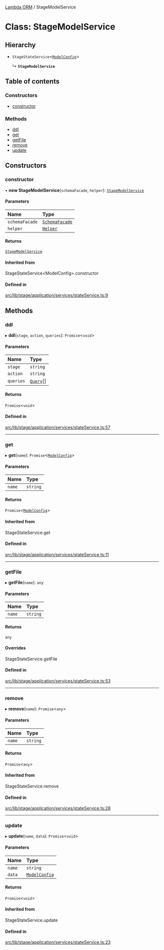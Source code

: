 [Lambda ORM](../README.md) / StageModelService

# Class: StageModelService

## Hierarchy

- `StageStateService`\<[`ModelConfig`](../interfaces/ModelConfig.md)\>

  ↳ **`StageModelService`**

## Table of contents

### Constructors

- [constructor](StageModelService.md#constructor)

### Methods

- [ddl](StageModelService.md#ddl)
- [get](StageModelService.md#get)
- [getFile](StageModelService.md#getfile)
- [remove](StageModelService.md#remove)
- [update](StageModelService.md#update)

## Constructors

### constructor

• **new StageModelService**(`schemaFacade`, `helper`): [`StageModelService`](StageModelService.md)

#### Parameters

| Name | Type |
| :------ | :------ |
| `schemaFacade` | [`SchemaFacade`](SchemaFacade.md) |
| `helper` | [`Helper`](Helper.md) |

#### Returns

[`StageModelService`](StageModelService.md)

#### Inherited from

StageStateService\<ModelConfig\>.constructor

#### Defined in

[src/lib/stage/application/services/stateService.ts:9](https://github.com/FlavioLionelRita/lambdaorm/blob/6310c38e/src/lib/stage/application/services/stateService.ts#L9)

## Methods

### ddl

▸ **ddl**(`stage`, `action`, `queries`): `Promise`\<`void`\>

#### Parameters

| Name | Type |
| :------ | :------ |
| `stage` | `string` |
| `action` | `string` |
| `queries` | [`Query`](Query.md)[] |

#### Returns

`Promise`\<`void`\>

#### Defined in

[src/lib/stage/application/services/stateService.ts:57](https://github.com/FlavioLionelRita/lambdaorm/blob/6310c38e/src/lib/stage/application/services/stateService.ts#L57)

___

### get

▸ **get**(`name`): `Promise`\<[`ModelConfig`](../interfaces/ModelConfig.md)\>

#### Parameters

| Name | Type |
| :------ | :------ |
| `name` | `string` |

#### Returns

`Promise`\<[`ModelConfig`](../interfaces/ModelConfig.md)\>

#### Inherited from

StageStateService.get

#### Defined in

[src/lib/stage/application/services/stateService.ts:11](https://github.com/FlavioLionelRita/lambdaorm/blob/6310c38e/src/lib/stage/application/services/stateService.ts#L11)

___

### getFile

▸ **getFile**(`name`): `any`

#### Parameters

| Name | Type |
| :------ | :------ |
| `name` | `string` |

#### Returns

`any`

#### Overrides

StageStateService.getFile

#### Defined in

[src/lib/stage/application/services/stateService.ts:53](https://github.com/FlavioLionelRita/lambdaorm/blob/6310c38e/src/lib/stage/application/services/stateService.ts#L53)

___

### remove

▸ **remove**(`name`): `Promise`\<`any`\>

#### Parameters

| Name | Type |
| :------ | :------ |
| `name` | `string` |

#### Returns

`Promise`\<`any`\>

#### Inherited from

StageStateService.remove

#### Defined in

[src/lib/stage/application/services/stateService.ts:28](https://github.com/FlavioLionelRita/lambdaorm/blob/6310c38e/src/lib/stage/application/services/stateService.ts#L28)

___

### update

▸ **update**(`name`, `data`): `Promise`\<`void`\>

#### Parameters

| Name | Type |
| :------ | :------ |
| `name` | `string` |
| `data` | [`ModelConfig`](../interfaces/ModelConfig.md) |

#### Returns

`Promise`\<`void`\>

#### Inherited from

StageStateService.update

#### Defined in

[src/lib/stage/application/services/stateService.ts:23](https://github.com/FlavioLionelRita/lambdaorm/blob/6310c38e/src/lib/stage/application/services/stateService.ts#L23)

